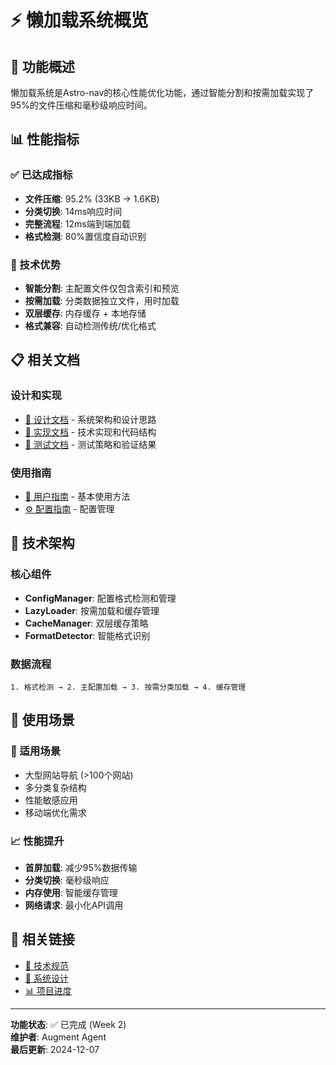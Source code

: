 # ⚡ 懒加载系统概览

## 🎯 功能概述

懒加载系统是Astro-nav的核心性能优化功能，通过智能分割和按需加载实现了95%的文件压缩和毫秒级响应时间。

## 📊 性能指标

### ✅ 已达成指标
- **文件压缩**: 95.2% (33KB → 1.6KB)
- **分类切换**: 14ms响应时间
- **完整流程**: 12ms端到端加载
- **格式检测**: 80%置信度自动识别

### 🎯 技术优势
- **智能分割**: 主配置文件仅包含索引和预览
- **按需加载**: 分类数据独立文件，用时加载
- **双层缓存**: 内存缓存 + 本地存储
- **格式兼容**: 自动检测传统/优化格式

## 📋 相关文档

### 设计和实现
- [📐 设计文档](design.md) - 系统架构和设计思路
- [🔧 实现文档](implementation.md) - 技术实现和代码结构
- [🧪 测试文档](testing.md) - 测试策略和验证结果

### 使用指南
- [📖 用户指南](../../02-user-guides/user-manual.md) - 基本使用方法
- [⚙️ 配置指南](../../02-user-guides/configuration-guide.md) - 配置管理

## 🔧 技术架构

### 核心组件
- **ConfigManager**: 配置格式检测和管理
- **LazyLoader**: 按需加载和缓存管理
- **CacheManager**: 双层缓存策略
- **FormatDetector**: 智能格式识别

### 数据流程
```
1. 格式检测 → 2. 主配置加载 → 3. 按需分类加载 → 4. 缓存管理
```

## 🚀 使用场景

### 🎯 适用场景
- 大型网站导航 (>100个网站)
- 多分类复杂结构
- 性能敏感应用
- 移动端优化需求

### 📈 性能提升
- **首屏加载**: 减少95%数据传输
- **分类切换**: 毫秒级响应
- **内存使用**: 智能缓存管理
- **网络请求**: 最小化API调用

## 🔗 相关链接

- [🔬 技术规范](../../05-technical/api-specifications.md)
- [🎨 系统设计](../../07-design/system-design.md)
- [📊 项目进度](../../08-project-management/weekly-plans/week2-lazy-loading.md)

---

**功能状态**: ✅ 已完成 (Week 2)  
**维护者**: Augment Agent  
**最后更新**: 2024-12-07
